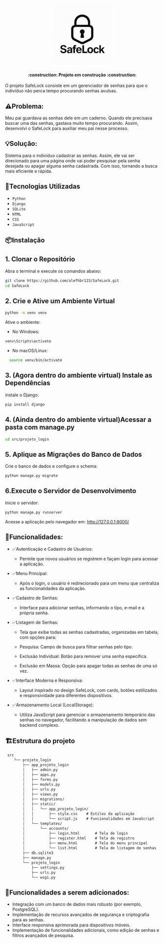 <div align="center">
<img src="LogoSafeLock.png" alt="Logo - SafeLock" width="200" height="200">
</div>

<h4 align="center"> 
    :construction:  Projeto em construção  :construction:
</h4>

O projeto SafeLock consiste em um gerenciador de senhas para que o indivíduo não perca tempo procurando senhas avulsas.

## ⚠️Problema:
Meu pai guardava as senhas dele em um caderno. Quando ele precisava buscar uma das senhas, gastava muito tempo procurando. Assim, desenvolvi o SafeLock para auxiliar meu pai nesse processo.

## 💡Solução:
Sistema para o indivíduo cadastrar as senhas. Assim, ele vai ser direcionado para uma página onde vai poder pesquisar pela senha desejada ou apagar alguma senha cadastrada. Com isso, tornando a busca mais eficiente e rápida.

## 🚀Tecnologias Utilizadas
- ``Python``
- ``Django``
- ``SQLite``
- ``HTML``
- ``CSS``
- ``JavaScript``

## 📦​Instalação
## 1. Clonar o Repositório

Abra o terminal e execute os comandos abaixo:

```bash
git clone https://github.com/alefhbr123/SafeLock.git
cd SafeLock
```
## 2. Crie e Ative um Ambiente Virtual
```bash
python -m venv venv
```
Ative o ambiente:
- No Windows:
```bash
venv\Scripts\activate
```
- No macOS/Linux:
```bash
  source venv/bin/activate
```
## 3. (Agora dentro do ambiente virtual) Instale as Dependências
instale o Django:
```bash
pip install django
```
## 4. (Ainda dentro do ambiente virtual)Acessar a pasta com manage.py
```bash
cd src/projeto_login
```
## 5. Aplique as Migrações do Banco de Dados
Crie o banco de dados e configure o schema:
```bash
python manage.py migrate
```
## 6.Execute o Servidor de Desenvolvimento
Inicie o servidor:
```bash
python manage.py runserver
```
Acesse a aplicação pelo navegador em: http://127.0.0.1:8000/


## 🔗Funcionalidades:
- ✅Autenticação e Cadastro de Usuários:
    - Permite que novos usuários se registrem e façam login para acessar a aplicação.

- ✅Menu Principal:
    - Após o login, o usuário é redirecionado para um menu que centraliza as funcionalidades da aplicação.

- ✅Cadastro de Senhas:
    - Interface para adicionar senhas, informando o tipo, e-mail e a própria senha.

- ✅Listagem de Senhas:
    - Tela que exibe todas as senhas cadastradas, organizadas em tabela, com opções para:

    - Pesquisa: Campo de busca para filtrar senhas pelo tipo.

    - Exclusão Individual: Botão para remover uma senha específica.

    - Exclusão em Massa: Opção para apagar todas as senhas de uma só vez.

- ✅Interface Moderna e Responsiva:
    - Layout inspirado no design SafeLock, com cards, botões estilizados e responsividade para diferentes dispositivos.

- ✅Armazenamento Local (LocalStorage):
    - Utiliza JavaScript para gerenciar o armazenamento temporário das senhas no navegador, facilitando a manipulação de dados sem backend complexo.

## 🏗Estrutura do projeto
```text
 src
    └── projeto_login
        ├── app_projeto_login
        │   ├── admin.py
        │   ├── apps.py
        │   ├── forms.py
        │   ├── models.py
        │   ├── urls.py
        │   ├── views.py
        │   ├── migrations/
        │   ├── static/
        │   │   └── app_projeto_login/
        │   │       ├── style.css    # Estilos da aplicação
        │   │       └── script.js    # Funcionalidades em JavaScript
        │   └── templates/
        │       └── accounts/
        │           ├── login.html       # Tela de login
        │           ├── register.html    # Tela de registro
        │           ├── menu.html        # Tela do menu principal
        │           └── list.html        # Tela de listagem de senhas
        ├── db.sqlite3
        ├── manage.py
        └── projeto_login
            ├── settings.py
            ├── urls.py
            └── wsgi.py

```
## 🔗Funcionalidades a serem adicionados:
- Integração com um banco de dados mais robusto (por exemplo, PostgreSQL).
- Implementação de recursos avançados de segurança e criptografia para as senhas.
- Interface responsiva aprimorada para dispositivos móveis.
- Implementação de funcionalidades adicionais, como edição de senhas e filtros avançados de pesquisa.
